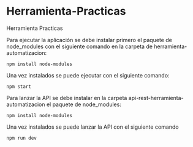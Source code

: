 # Herramienta-Practicas
Herramienta Practicas

Para ejecutar la aplicación se debe instalar primero el paquete de node_modules con el siguiente comando en la carpeta de herramienta-automatizacion: 

```npm install node-modules```

Una vez instalados se puede ejecutar con el siguiente comando:

```npm start```


Para lanzar la API se debe instalar en la carpeta api-rest-herramienta-automatizacion el paquete de node_modules:

```npm install node-modules```

Una vez instalados se puede lanzar la API con el siguiente comando

```npm run dev```
